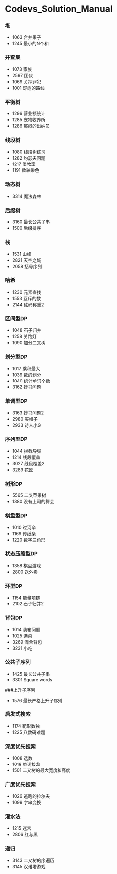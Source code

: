 # Codevs_Solution_Manual

### 堆

* 1063 合并果子
* 1245 最小的N个和

### 并查集

* 1073 家族
* 2597 团伙
* 1069 关押罪犯
* 1001 舒适的路线

### 平衡树

* 1296 营业额统计
* 1285 宠物收养所
* 1286 郁闷的出纳员

### 线段树

* 1080 线段树练习
* 1282 约瑟夫问题
* 1217 借教室
* 1191 数轴染色

### 动态树

* 3314 魔法森林

### 后缀树

* 3160 最长公共子串
* 1500 后缀排序

### 栈

* 1531 山峰
* 2821 天空之城
* 2058 括号序列

### 哈希

* 1230 元素查找
* 1553 互斥的数
* 2144 砝码称重2

### 区间型DP

* 1048 石子归并
* 1258 关路灯
* 1090 加分二叉树

### 划分型DP

- 1017 乘积最大
- 1039 数的划分
- 1040 统计单词个数
- 3162 抄书问题

### 单调型DP

* 3163 抄书问题2
* 2980 买帽子
* 2933 诗人小G

### 序列型DP

* 1044 拦截导弹
* 1214 线段覆盖
* 3027 线段覆盖2
* 3289 花匠

### 树形DP
* 5565 二叉苹果树
* 1380 没有上司的舞会

### 棋盘型DP

* 1010 过河卒
* 1169 传纸条
* 1220 数字三角形

### 状态压缩型DP

* 1358 棋盘游戏
* 2800 送外卖

### 环型DP

* 1154 能量项链
* 2102 石子归并2

### 背包DP

* 1014 装箱问题
* 1025 选菜
* 3269 混合背包
* 3231 小吃

### 公共子序列

* 1425 最长公共子串
* 3301 Square words

###上升子序列

* 1576 最长严格上升子序列

### 启发式搜索

* 1174 靶形数独
* 1225 八数码难题

### 深度优先搜索

* 1008 选数
* 1018 单词接龙
* 1501 二叉树的最大宽度和高度

### 广度优先搜索

* 1026 逃跑的拉尔夫
* 1099 字串变换

### 灌水法

* 1215 迷宫
* 2806 红与黑

### 递归

* 3143 二叉树的序遍历
* 3145 汉诺塔游戏


